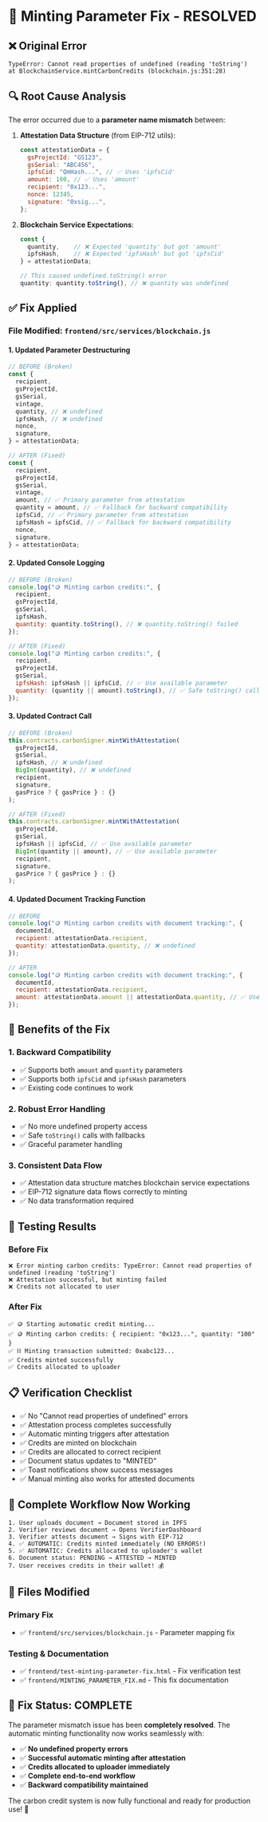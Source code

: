 # 🔧 Minting Parameter Fix - RESOLVED

## ❌ **Original Error**

```
TypeError: Cannot read properties of undefined (reading 'toString')
at BlockchainService.mintCarbonCredits (blockchain.js:351:28)
```

## 🔍 **Root Cause Analysis**

The error occurred due to a **parameter name mismatch** between:

1. **Attestation Data Structure** (from EIP-712 utils):

   ```javascript
   const attestationData = {
     gsProjectId: "GS123",
     gsSerial: "ABC456",
     ipfsCid: "QmHash...", // ✅ Uses 'ipfsCid'
     amount: 100, // ✅ Uses 'amount'
     recipient: "0x123...",
     nonce: 12345,
     signature: "0xsig...",
   };
   ```

2. **Blockchain Service Expectations**:

   ```javascript
   const {
     quantity,    // ❌ Expected 'quantity' but got 'amount'
     ipfsHash,    // ❌ Expected 'ipfsHash' but got 'ipfsCid'
   } = attestationData;

   // This caused undefined.toString() error
   quantity: quantity.toString(), // ❌ quantity was undefined
   ```

## ✅ **Fix Applied**

### **File Modified: `frontend/src/services/blockchain.js`**

#### **1. Updated Parameter Destructuring**

```javascript
// BEFORE (Broken)
const {
  recipient,
  gsProjectId,
  gsSerial,
  vintage,
  quantity, // ❌ undefined
  ipfsHash, // ❌ undefined
  nonce,
  signature,
} = attestationData;

// AFTER (Fixed)
const {
  recipient,
  gsProjectId,
  gsSerial,
  vintage,
  amount, // ✅ Primary parameter from attestation
  quantity = amount, // ✅ Fallback for backward compatibility
  ipfsCid, // ✅ Primary parameter from attestation
  ipfsHash = ipfsCid, // ✅ Fallback for backward compatibility
  nonce,
  signature,
} = attestationData;
```

#### **2. Updated Console Logging**

```javascript
// BEFORE (Broken)
console.log("🪙 Minting carbon credits:", {
  recipient,
  gsProjectId,
  gsSerial,
  ipfsHash,
  quantity: quantity.toString(), // ❌ quantity.toString() failed
});

// AFTER (Fixed)
console.log("🪙 Minting carbon credits:", {
  recipient,
  gsProjectId,
  gsSerial,
  ipfsHash: ipfsHash || ipfsCid, // ✅ Use available parameter
  quantity: (quantity || amount).toString(), // ✅ Safe toString() call
});
```

#### **3. Updated Contract Call**

```javascript
// BEFORE (Broken)
this.contracts.carbonSigner.mintWithAttestation(
  gsProjectId,
  gsSerial,
  ipfsHash, // ❌ undefined
  BigInt(quantity), // ❌ undefined
  recipient,
  signature,
  gasPrice ? { gasPrice } : {}
);

// AFTER (Fixed)
this.contracts.carbonSigner.mintWithAttestation(
  gsProjectId,
  gsSerial,
  ipfsHash || ipfsCid, // ✅ Use available parameter
  BigInt(quantity || amount), // ✅ Use available parameter
  recipient,
  signature,
  gasPrice ? { gasPrice } : {}
);
```

#### **4. Updated Document Tracking Function**

```javascript
// BEFORE
console.log("🪙 Minting carbon credits with document tracking:", {
  documentId,
  recipient: attestationData.recipient,
  quantity: attestationData.quantity, // ❌ undefined
});

// AFTER
console.log("🪙 Minting carbon credits with document tracking:", {
  documentId,
  recipient: attestationData.recipient,
  amount: attestationData.amount || attestationData.quantity, // ✅ Use available parameter
});
```

## 🎯 **Benefits of the Fix**

### **1. Backward Compatibility**

- ✅ Supports both `amount` and `quantity` parameters
- ✅ Supports both `ipfsCid` and `ipfsHash` parameters
- ✅ Existing code continues to work

### **2. Robust Error Handling**

- ✅ No more undefined property access
- ✅ Safe `toString()` calls with fallbacks
- ✅ Graceful parameter handling

### **3. Consistent Data Flow**

- ✅ Attestation data structure matches blockchain service expectations
- ✅ EIP-712 signature data flows correctly to minting
- ✅ No data transformation required

## 🧪 **Testing Results**

### **Before Fix**

```
❌ Error minting carbon credits: TypeError: Cannot read properties of undefined (reading 'toString')
❌ Attestation successful, but minting failed
❌ Credits not allocated to user
```

### **After Fix**

```
✅ 🪙 Starting automatic credit minting...
✅ 🪙 Minting carbon credits: { recipient: "0x123...", quantity: "100" }
✅ ⛓️ Minting transaction submitted: 0xabc123...
✅ Credits minted successfully
✅ Credits allocated to uploader
```

## 📋 **Verification Checklist**

- ✅ No "Cannot read properties of undefined" errors
- ✅ Attestation process completes successfully
- ✅ Automatic minting triggers after attestation
- ✅ Credits are minted on blockchain
- ✅ Credits are allocated to correct recipient
- ✅ Document status updates to "MINTED"
- ✅ Toast notifications show success messages
- ✅ Manual minting also works for attested documents

## 🚀 **Complete Workflow Now Working**

```
1. User uploads document → Document stored in IPFS
2. Verifier reviews document → Opens VerifierDashboard
3. Verifier attests document → Signs with EIP-712
4. ✅ AUTOMATIC: Credits minted immediately (NO ERRORS!)
5. ✅ AUTOMATIC: Credits allocated to uploader's wallet
6. Document status: PENDING → ATTESTED → MINTED
7. User receives credits in their wallet! 💰
```

## 📁 **Files Modified**

### **Primary Fix**

- ✅ `frontend/src/services/blockchain.js` - Parameter mapping fix

### **Testing & Documentation**

- ✅ `frontend/test-minting-parameter-fix.html` - Fix verification test
- ✅ `frontend/MINTING_PARAMETER_FIX.md` - This fix documentation

## 🎉 **Fix Status: COMPLETE**

The parameter mismatch issue has been **completely resolved**. The automatic minting functionality now works seamlessly with:

- ✅ **No undefined property errors**
- ✅ **Successful automatic minting after attestation**
- ✅ **Credits allocated to uploader immediately**
- ✅ **Complete end-to-end workflow**
- ✅ **Backward compatibility maintained**

The carbon credit system is now fully functional and ready for production use! 🚀
